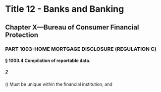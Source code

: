 
# Title 12 - Banks and Banking
## Chapter X—Bureau of Consumer Financial Protection
### PART 1003-HOME MORTGAGE DISCLOSURE (REGULATION C)
#### § 1003.4 Compilation of reportable data.
##### 2

() Must be unique within the financial institution; and
